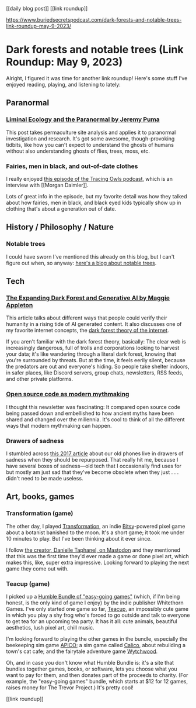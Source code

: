 [[daily blog post]] [[link roundup]]

https://www.buriedsecretspodcast.com/dark-forests-and-notable-trees-link-roundup-may-9-2023/

# Dark forests and notable trees (Link Roundup: May 9, 2023)


Alright, I figured it was time for another link roundup! Here's some stuff I've enjoyed reading, playing, and listening to lately:

## Paranormal

### [Liminal Ecology and the Paranormal by Jeremy Puma](https://weirdwords.org/jeremypuma/liminal-ecology-and-the-paranormal)
This post takes permaculture site analysis and applies it to paranormal investigation and research. It's got some awesome, though-provoking tidbits, like how you can't expect to understand the ghosts of humans without also understanding ghosts of flies, trees, moss, etc.

### Fairies, men in black, and out-of-date clothes
I really enjoyed [this episode of the Tracing Owls podcast](https://open.spotify.com/episode/0VBGVyRzPh2fxrLtSVYPZf?si=3d66a08f75504237), which is an interview with [[Morgan Daimler]]. 

Lots of great info in the episode, but my favorite detail was how they talked about how fairies, men in black, and black eyed kids typically show up in clothing that's about a generation out of date. 

## History / Philosophy / Nature

### Notable trees
I could have sworn I've mentioned this already on this blog, but I can't figure out when, so anyway: [here's a blog about notable trees](https://cohost.org/notable-trees).

## Tech

### [The Expanding Dark Forest and Generative AI by Maggie Appleton](https://maggieappleton.com/ai-dark-forest)
This article talks about different ways that people could verify their humanity in a rising tide of AI generated content. It also discusses one of my favorite internet concepts, the [dark forest theory of the internet](https://onezero.medium.com/the-dark-forest-theory-of-the-internet-7dc3e68a7cb1). 

If you aren't familiar with the dark forest theory, basically: The clear web is increasingly dangerous, full of trolls and corporations looking to harvest your data; it's like wandering through a literal dark forest, knowing that you're surrounded by threats. But at the time, it feels eerily silent, because the predators are out and everyone's hiding. So people take shelter indoors, in safer places, like Discord servers, group chats, newsletters, RSS feeds, and other private platforms.

### [Open source code as modern mythmaking](https://arbesman.substack.com/p/ancient-myths-and-open-source?)
I thought this newsletter was fascinating: It compared open source code being passed down and embellished to how ancient myths have been shared and changed over the millennia. It's cool to think of all the different ways that modern mythmaking can happen.

### Drawers of sadness
I stumbled across [this 2017 article](https://www.vox.com/videos/2017/5/3/15524806/why-your-old-phones-collect-in-a-junk-drawer-climate-lab) about our old phones live in drawers of sadness when they should be repurposed. That really hit me, because I have several boxes of sadness—old tech that I occasionally find uses for but mostly am just sad that they've become obsolete when they just . . . didn't need to be made useless. 

## Art, books, games
### Transformation (game)
The other day, I played [Transformation](https://treelet.itch.io/grow-light), an indie [Bitsy](http://make.bitsy.org)-powered pixel game about a botanist banished to the moon. It's a short game; it took me under 10 minutes to play. But I've been thinking about it ever since. 

I follow [the creator, Danielle Taphanel, on Mastodon](https://weirdo.network/@treelet@mastodon.art) and they mentioned that this was the first time they'd ever made a game or done pixel art, which makes this, like, super extra impressive. Looking forward to playing the next game they come out with.

### Teacup (game)
I picked up a [Humble Bundle of "easy-going games"](https://www.humblebundle.com/games/whitethorn-games-showcase?) (which, if I'm being honest, is the only kind of game I enjoy) by the indie publisher Whitethorn Games. I've only started one game so far, [Teacup](https://store.steampowered.com/app/1444300/Teacup/), an impossibly cute game in which you play a shy frog who's forced to go outside and talk to everyone to get tea for an upcoming tea party. It has it all: cute animals, beautiful aesthetics, lush pixel art, chill music.

I'm looking forward to playing the other games in the bundle, especially the beekeeping sim game [APICO](https://store.steampowered.com/app/1390190/APICO/); a sim game called [Calico](https://store.steampowered.com/app/1112890/Calico/), about rebuilding a town's cat cafe; and the fairytale adventure game [Wytchwood](https://store.steampowered.com/app/729000/Wytchwood/). 

Oh, and in case you don't know what Humble Bundle is: it's a site that bundles together games, books, or software, lets you choose what you want to pay for them, and then donates part of the proceeds to charity. (For example, the "easy-going games" bundle, which starts at $12 for 12 games, raises money for The Trevor Project.) It's pretty cool!

[[link roundup]]